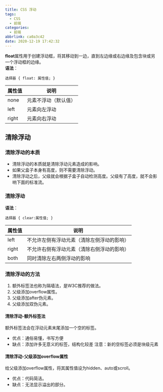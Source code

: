 ```yaml
---
title: CSS 浮动
tags:
  - CSS
  - 前端
categories:
  - 前端
abbrlink: ca0a3c42
date: 2020-12-19 17:42:32
---
```


**float**属性用于创建浮动框，将其移动到一边，直到左边缘或右边缘及包含块或另一个浮动框的边缘。  
**语法**：
```
选择器 { float: 属性值; }
```
| 属性值 | 说明 |
| --- | --- |
| none | 元素不浮动（默认值） |
| left | 元素向左浮动 |
| right | 元素向右浮动 |

## 清除浮动

### 清除浮动的本质

* 清除浮动的本质就是清除浮动元素造成的影响。
* 如果父盒子本身有高度，则不需要清除浮动。
* 清除浮动之后，父级就会根据子盒子自动检测高度。父级有了高度，就不会影响下面的标准流。

### 清除浮动

**语法**：
```
选择器 { clear:属性值; }
```
| 属性值 | 说明 |
| --- | --- |
| left | 不允许左侧有浮动元素（清除左侧浮动的影响） |
| right | 不允许右侧有浮动元素（清除右侧浮动的影响）|
| both | 同时清除左右两侧浮动的影响 |

### 清除浮动的方法
1. 额外标签法也称为隔墙法，是W3C推荐的做法。
2. 父级添加overflow属性。
3. 父级添加after伪元素。
4. 父级添加双伪元素。

#### 清除浮动-额外标签法

额外标签法会在浮动元素末尾添加一个空的标签。
* 优点：通俗易懂，书写方便
* 缺点：添加许多无意义的标签，结构化较差
注意：新的空标签必须是块级元素

#### 清除浮动-父级添加overflow属性

给父级添加overflow属性，将其属性值设为hidden、auto或scroll。
* 优点：代码简洁。
* 缺点：无法显示溢出的部分。